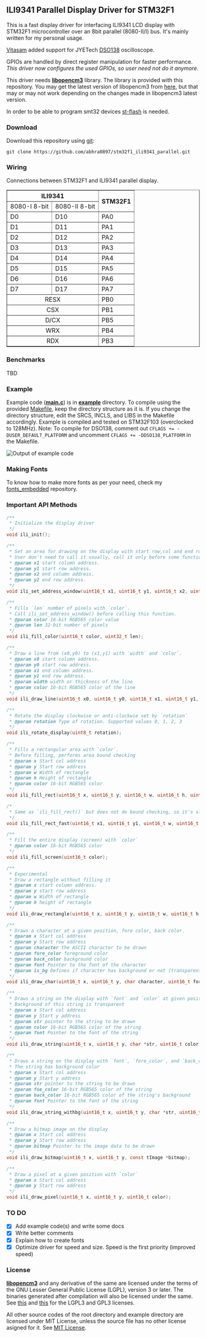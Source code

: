 


## ILI9341 Parallel Display Driver for STM32F1
This is a fast display driver for interfacing ILI9341 LCD display with STM32F1 microcontroller over an 8bit parallel (8080-II/I) bus. It's mainly written for my personal usage.

[Vitasam](https://github.com/vitasam) added support for JYETech [DSO138](jyetech.com/dso-138-oscilloscope-diy-kit/) oscilloscope.

GPIOs are handled by direct register manipulation for faster performance. *This driver now configures the used GPIOs, so user need not do it anymore*.

This driver needs **[libopencm3](https://github.com/libopencm3/libopencm3.git)** library. The library is provided with this repository. You may get the latest version of libopencm3 from [here](https://github.com/libopencm3/libopencm3.git), but that may or may not work depending on the changes made in libopencm3 latest version.

In order to be able to program smt32 devices [st-flash](https://github.com/stlink-org/stlink/blob/master/doc/man/st-flash.md) is needed.

### Download
Download this repository using [git](https://git-scm.com/):

```
git clone https://github.com/abhra0897/stm32f1_ili9341_parallel.git
```

### Wiring
Connections between STM32F1 and ILI9341 parallel display.
<table border=1>
    <tr>
        <th colspan=2>ILI9341</th>
        <th rowspan=2>STM32F1</th>
    </tr>
    <tr>
        <td>8080-I 8-bit</td>
        <td>8080-II 8-bit</td>
    </tr>
    <tr>
        <td>D0</td>
        <td>D10</td>
        <td>PA0</td>
    </tr>
    <tr>
        <td>D1</td>
        <td>D11</td>
        <td>PA1</td>
    </tr>
    <tr>
        <td>D2</td>
        <td>D12</td>
        <td>PA2</td>
    </tr>
    <tr>
        <td>D3</td>
        <td>D13</td>
        <td>PA3</td>
    </tr>
    <tr>
        <td>D4</td>
        <td>D14</td>
        <td>PA4</td>
    </tr>
    <tr>
        <td>D5</td>
        <td>D15</td>
        <td>PA5</td>
    </tr>
    <tr>
        <td>D6</td>
        <td>D16</td>
        <td>PA6</td>
    </tr>
    <tr>
        <td>D7</td>
        <td>D17</td>
        <td>PA7</td>
    </tr>
    <tr>
        <td colspan=2 align=center>RESX</td>
        <td>PB0</td>
    </tr>
    <tr>
        <td colspan=2 align=center>CSX</td>
        <td>PB1</td>
    </tr>
    <tr>
        <td colspan=2 align=center>D/CX</td>
        <td>PB5</td>
    </tr>
    <tr>
        <td colspan=2 align=center>WRX</td>
        <td>PB4</td>
    </tr>
    <tr>
        <td colspan=2 align=center>RDX</td>
        <td>PB3</td>
    </tr>
</table>

### Benchmarks
TBD

### Example
Example code (**[main.c](example/main.c)**) is in **[example](example)** directory. To compile using the provided [Makefile](example/Makefile), keep the directory structure as it is. If you change the directory structure, edit the SRCS, INCLS, and LIBS in the Makefile accordingly.
Example is compiled and tested on STM32F103 (overclocked to 128MHz).
Note: To compile for DSO138, comment out `CFLAGS += -DUSER_DEFAULT_PLATFORM` and uncomment `CFLAGS += -DDSO138_PLATFORM` in the Makefile.

![Output of example code](example/photo/example_output.gif)

### Making Fonts
To know how to make more fonts as per your need, check my [fonts_embedded](https://github.com/abhra0897/fonts_embedded.git) repository.

### Important API Methods

```C
/**
 * Initialize the display driver
 */
void ili_init();

/**
 * Set an area for drawing on the display with start row,col and end row,col.
 * User don't need to call it usually, call it only before some functions who don't call it by default.
 * @param x1 start column address.
 * @param y1 start row address.
 * @param x2 end column address.
 * @param y2 end row address.
 */
void ili_set_address_window(uint16_t x1, uint16_t y1, uint16_t x2, uint16_t y2);

/**
 * Fills `len` number of pixels with `color`.
 * Call ili_set_address_window() before calling this function.
 * @param color 16-bit RGB565 color value
 * @param len 32-bit number of pixels
 */
void ili_fill_color(uint16_t color, uint32_t len);

/**
 * Draw a line from (x0,y0) to (x1,y1) with `width` and `color`.
 * @param x0 start column address.
 * @param y0 start row address.
 * @param x1 end column address.
 * @param y1 end row address.
 * @param width width or thickness of the line
 * @param color 16-bit RGB565 color of the line
 */
void ili_draw_line(uint16_t x0, uint16_t y0, uint16_t x1, uint16_t y1, uint8_t width, uint16_t color);

/**
 * Rotate the display clockwise or anti-clockwie set by `rotation`
 * @param rotation Type of rotation. Supported values 0, 1, 2, 3
 */
void ili_rotate_display(uint8_t rotation);

/**
 * Fills a rectangular area with `color`.
 * Before filling, performs area bound checking
 * @param x Start col address
 * @param y Start row address
 * @param w Width of rectangle
 * @param h Height of rectangle
 * @param color 16-bit RGB565 color
 */
void ili_fill_rect(uint16_t x, uint16_t y, uint16_t w, uint16_t h, uint16_t color);

/*
 * Same as `ili_fill_rect()` but does not do bound checking, so it's slightly faster
 */
void ili_fill_rect_fast(uint16_t x1, uint16_t y1, uint16_t w, uint16_t h, uint16_t color);

/**
 * Fill the entire display (screen) with `color`
 * @param color 16-bit RGB565 color
 */
void ili_fill_screen(uint16_t color);

/**
 * Experimental
 * Draw a rectangle without filling it
 * @param x start column address.
 * @param y start row address
 * @param w Width of rectangle
 * @param h height of rectangle
 */
void ili_draw_rectangle(uint16_t x, uint16_t y, uint16_t w, uint16_t h, uint16_t color);

/**
 * Draws a character at a given position, fore color, back color.
 * @param x Start col address
 * @param y Start row address
 * @param character the ASCII character to be drawn
 * @param fore_color foreground color
 * @param back_color background color
 * @param font Pointer to the font of the character
 * @param is_bg Defines if character has background or not (transparent)
 */
void ili_draw_char(uint16_t x, uint16_t y, char character, uint16_t fore_color, uint16_t back_color, const tFont *font, uint8_t is_bg)

/**
 * Draws a string on the display with `font` and `color` at given position.
 * Background of this string is transparent
 * @param x Start col address
 * @param y Start y address
 * @param str pointer to the string to be drawn
 * @param color 16-bit RGB565 color of the string
 * @param font Pointer to the font of the string
 */
void ili_draw_string(uint16_t x, uint16_t y, char *str, uint16_t color, tFont *font);

/**
 * Draws a string on the display with `font`, `fore_color`, and `back_color` at given position.
 * The string has background color
 * @param x Start col address
 * @param y Start y address
 * @param str pointer to the string to be drawn
 * @param foe_color 16-bit RGB565 color of the string
 * @param back_color 16-bit RGB565 color of the string's background
 * @param font Pointer to the font of the string
 */
void ili_draw_string_withbg(uint16_t x, uint16_t y, char *str, uint16_t fore_color, uint16_t back_color, tFont *font);

/**
 * Draw a bitmap image on the display
 * @param x Start col address
 * @param y Start row address
 * @param bitmap Pointer to the image data to be drawn
 */
void ili_draw_bitmap(uint16_t x, uint16_t y, const tImage *bitmap);

/**
 * Draw a pixel at a given position with `color`
 * @param x Start col address
 * @param y Start row address
 */
void ili_draw_pixel(uint16_t x, uint16_t y, uint16_t color);

```
### TO DO

 - [x] Add example code(s) and write some docs
 - [x] Write better comments
 - [x] Explain how to create fonts
 - [x] Optimize driver for speed and size. Speed is the first priority (improved speed)

### License
**[libopencm3](libopencm3)** and any derivative of the same are licensed under the terms of the GNU Lesser General Public License (LGPL), version 3 or later. The binaries generated after compilation will also be licensed under the same. See [this](libopencm3/COPYING.LGPL3) and [this](libopencm3/COPYING.GPL3) for the LGPL3 and GPL3 licenses.

All other source codes of the root directory and example directory are licensed under MIT License, unless the source file has no other license asigned for it. See [MIT License](LICENSE).
